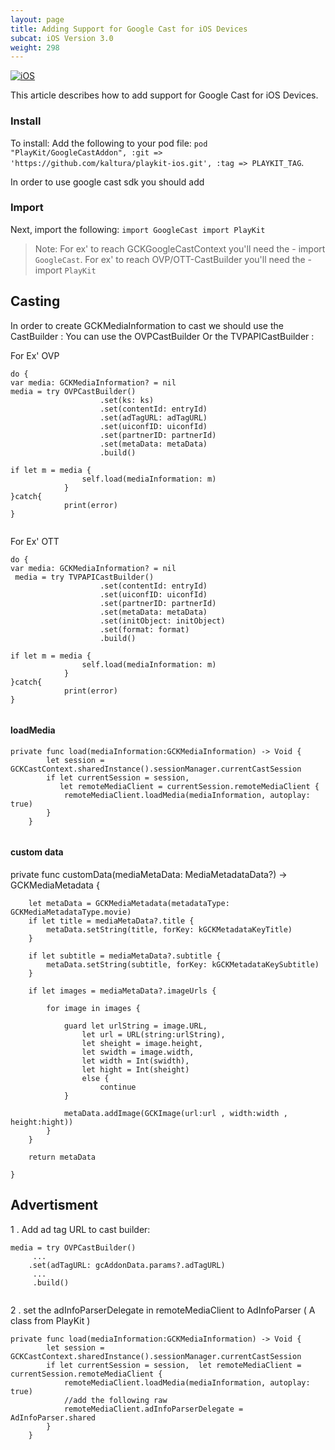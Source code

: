 ```yaml
---
layout: page
title: Adding Support for Google Cast for iOS Devices
subcat: iOS Version 3.0
weight: 298
---
```


[![iOS](https://img.shields.io/badge/iOS-Supported-green.svg)](https://github.com/kaltura/player-sdk-native-ios) 

This article describes how to add support for Google Cast for iOS Devices.

###  Install  
To install:
Add the following to your pod file: `pod "PlayKit/GoogleCastAddon", :git => 'https://github.com/kaltura/playkit-ios.git', :tag => PLAYKIT_TAG`.

In order to use google cast sdk you should add 

###  Import  

Next, import the following:
	```
	import GoogleCast
	import PlayKit
	```
	
> Note: For ex' to reach GCKGoogleCastContext you'll need the - import `GoogleCast`. 
For ex' to reach OVP/OTT-CastBuilder you'll need the - import `PlayKit`


##  Casting  

In order to create GCKMediaInformation to cast we should use the CastBuilder :
You can use the OVPCastBuilder Or the TVPAPICastBuilder :

For Ex' OVP

```
do {
var media: GCKMediaInformation? = nil
media = try OVPCastBuilder()
                    .set(ks: ks)
                    .set(contentId: entryId)
                    .set(adTagURL: adTagURL)
                    .set(uiconfID: uiconfId)
                    .set(partnerID: partnerId)
                    .set(metaData: metaData)
                    .build()

if let m = media {
                self.load(mediaInformation: m)    
            }
}catch{
            print(error)
}
                    
```


For Ex' OTT

```
do {
var media: GCKMediaInformation? = nil
 media = try TVPAPICastBuilder()
                    .set(contentId: entryId)
                    .set(uiconfID: uiconfId)
                    .set(partnerID: partnerId)
                    .set(metaData: metaData)
                    .set(initObject: initObject)
                    .set(format: format)
                    .build()

if let m = media {
                self.load(mediaInformation: m)    
            }
}catch{
            print(error)
}
                    
```

#### loadMedia

```
private func load(mediaInformation:GCKMediaInformation) -> Void {
        let session =  GCKCastContext.sharedInstance().sessionManager.currentCastSession
        if let currentSession = session,  
           let remoteMediaClient = currentSession.remoteMediaClient {
            remoteMediaClient.loadMedia(mediaInformation, autoplay: true)
        }
    }
    
```


#### custom data 

 private func customData(mediaMetaData: MediaMetadataData?) ->  GCKMediaMetadata {
        
        let metaData = GCKMediaMetadata(metadataType: GCKMediaMetadataType.movie)
        if let title = mediaMetaData?.title {
            metaData.setString(title, forKey: kGCKMetadataKeyTitle)
        }
        
        if let subtitle = mediaMetaData?.subtitle {
            metaData.setString(subtitle, forKey: kGCKMetadataKeySubtitle)
        }
        
        if let images = mediaMetaData?.imageUrls {
            
            for image in images {
                
                guard let urlString = image.URL,
                    let url = URL(string:urlString),
                    let sheight = image.height,
                    let swidth = image.width,
                    let width = Int(swidth),
                    let hight = Int(sheight)
                    else {
                        continue
                }
                
                metaData.addImage(GCKImage(url:url , width:width , height:hight))
            }
        }
        
        return metaData
        
    }

##  Advertisment  

1 . Add ad tag URL to cast builder:

```
media = try OVPCastBuilder()
	 ...
	.set(adTagURL: gcAddonData.params?.adTagURL)
	 ...
	 .build()
	 
```

2 . set the adInfoParserDelegate in remoteMediaClient to AdInfoParser ( A class from PlayKit )

```
private func load(mediaInformation:GCKMediaInformation) -> Void {
        let session =  GCKCastContext.sharedInstance().sessionManager.currentCastSession
        if let currentSession = session,  let remoteMediaClient = currentSession.remoteMediaClient {
            remoteMediaClient.loadMedia(mediaInformation, autoplay: true)
            //add the following raw
            remoteMediaClient.adInfoParserDelegate = AdInfoParser.shared
        }
    }
    
```












